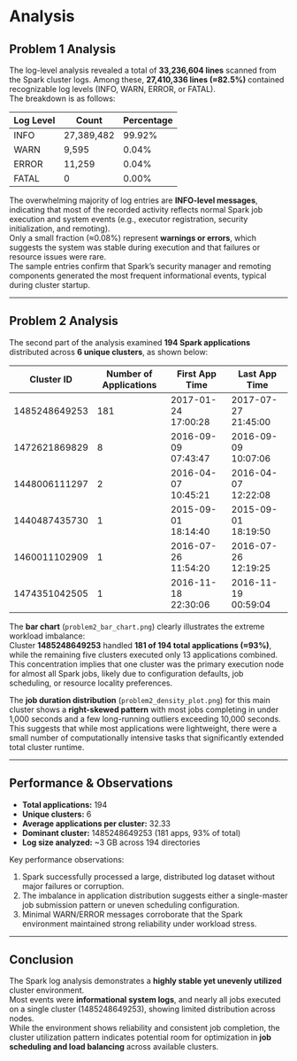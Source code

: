 # Analysis

## Problem 1 Analysis

The log-level analysis revealed a total of **33,236,604 lines** scanned from the Spark cluster logs. Among these, **27,410,336 lines (≈82.5%)** contained recognizable log levels (INFO, WARN, ERROR, or FATAL).  
The breakdown is as follows:

| Log Level | Count | Percentage |
|------------|--------|-------------|
| INFO | 27,389,482 | 99.92% |
| WARN | 9,595 | 0.04% |
| ERROR | 11,259 | 0.04% |
| FATAL | 0 | 0.00% |

The overwhelming majority of log entries are **INFO-level messages**, indicating that most of the recorded activity reflects normal Spark job execution and system events (e.g., executor registration, security initialization, and remoting).  
Only a small fraction (≈0.08%) represent **warnings or errors**, which suggests the system was stable during execution and that failures or resource issues were rare.  
The sample entries confirm that Spark’s security manager and remoting components generated the most frequent informational events, typical during cluster startup.

---

## Problem 2 Analysis

The second part of the analysis examined **194 Spark applications** distributed across **6 unique clusters**, as shown below:

| Cluster ID | Number of Applications | First App Time | Last App Time |
|-------------|------------------------|----------------|----------------|
| 1485248649253 | 181 | 2017-01-24 17:00:28 | 2017-07-27 21:45:00 |
| 1472621869829 | 8 | 2016-09-09 07:43:47 | 2016-09-09 10:07:06 |
| 1448006111297 | 2 | 2016-04-07 10:45:21 | 2016-04-07 12:22:08 |
| 1440487435730 | 1 | 2015-09-01 18:14:40 | 2015-09-01 18:19:50 |
| 1460011102909 | 1 | 2016-07-26 11:54:20 | 2016-07-26 12:19:25 |
| 1474351042505 | 1 | 2016-11-18 22:30:06 | 2016-11-19 00:59:04 |

The **bar chart** (`problem2_bar_chart.png`) clearly illustrates the extreme workload imbalance:  
Cluster **1485248649253** handled **181 of 194 total applications (≈93%)**, while the remaining five clusters executed only 13 applications combined.  
This concentration implies that one cluster was the primary execution node for almost all Spark jobs, likely due to configuration defaults, job scheduling, or resource locality preferences.

The **job duration distribution** (`problem2_density_plot.png`) for this main cluster shows a **right-skewed pattern** with most jobs completing in under 1,000 seconds and a few long-running outliers exceeding 10,000 seconds.  
This suggests that while most applications were lightweight, there were a small number of computationally intensive tasks that significantly extended total cluster runtime.

---

## Performance & Observations

- **Total applications:** 194  
- **Unique clusters:** 6  
- **Average applications per cluster:** 32.33  
- **Dominant cluster:** 1485248649253 (181 apps, 93% of total)  
- **Log size analyzed:** ~3 GB across 194 directories  

Key performance observations:
1. Spark successfully processed a large, distributed log dataset without major failures or corruption.
2. The imbalance in application distribution suggests either a single-master job submission pattern or uneven scheduling configuration.
3. Minimal WARN/ERROR messages corroborate that the Spark environment maintained strong reliability under workload stress.

---

## Conclusion

The Spark log analysis demonstrates a **highly stable yet unevenly utilized** cluster environment.  
Most events were **informational system logs**, and nearly all jobs executed on a single cluster (1485248649253), showing limited distribution across nodes.  
While the environment shows reliability and consistent job completion, the cluster utilization pattern indicates potential room for optimization in **job scheduling and load balancing** across available clusters.
